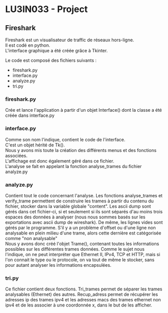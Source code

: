 # LU3IN033 - Project
## Fireshark

Fireshark est un visualisateur de traffic de réseaux hors-ligne.  
Il est codé en python.  
L'interface graphique a été créée grâce à Tkinter.

Le code est composé des fichiers suivants :
- fireshark.py
- interface.py
- analyze.py
- tri.py

### fireshark.py

Crée et lance l'application à partir d'un objet Interface() dont la classe a été créée dans interface.py

### interface.py

Comme son nom l'indique, contient le code de l'interface.   
C'est un objet hérité de Tk().   
Nous y avons mis toute la création des différents menus et des fonctions associées.   
L'affichage est donc également géré dans ce fichier.   
L'analyse se fait en appelant la fonction analyse_trames du fichier analyze.py

### analyze.py

Contient tout le code concernant l'analyse.
Les fonctions analyse_trames et verify_trame permettent de construire les trames à partir du contenu du fichier, stocker dans la variable globale "content". Les ascii dump sont gérés dans cet fichier-ci, si et seulement si ils sont séparés d'au moins trois espaces des données à analyser (nous nous sommes basés sur les exportations avec ascii dump de wireshark). De même, les lignes vides sont gérés par le programme. S'il y a un problème d'offset ou d'une ligne non analysable en plein milieu d'une trame, alors cette dernière est catégorisée comme "non analysable"   
Nous y avons donc créé l'objet Trame(), contenant toutes les informations possibles sur les différentes trames données. Comme le sujet nous l'indique, on ne peut interpréter que Ethernet II, IPv4, TCP et HTTP, mais si l'on connait le type ou le protocole, on va tout de même le stocker, sans pour autant analyser les informations encapsulées.

### tri.py

Ce fichier contient deux fonctions. Tri_trames permet de séparer les trames analysables (Ethernet) des autres. Recup_adress permet de récupérer les adresses ip des trames ipv4 et les adresses macs des trames ethernet non ipv4 et de les associer à une coordonnée x, dans le but de les afficher.
